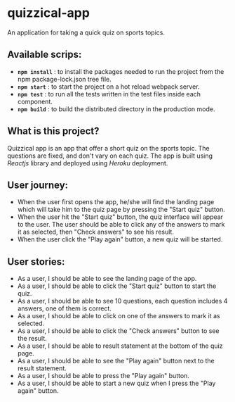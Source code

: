 # quizzical-app
An application for taking a quick quiz on sports topics.

## Available scrips:

- **`npm install`** : to install the packages needed to run the project from the npm package-lock.json tree file.
- **`npm start`** : to start the project on a hot reload webpack server.
- **`npm test`** : to run all the tests written in the test files inside each component.
- **`npm build`** : to build the distributed directory in the production mode.

## What is this project?
Quizzical app is an app that offer a short quiz on the sports topic. The questions are fixed, and don't vary on each quiz. 
The app is built using *Reactjs* library and deployed using *Heroku* deployment.

## User journey:
- When the user first opens the app, he/she will find the landing page which will take him to the quiz page by pressing the "Start quiz" button.
- When the user hit the "Start quiz" button, the quiz interface will appear to the user. The user should be able to click any of the answers to mark it as selected, then "Check answers" to see his result.
- When the user click the "Play again" button, a new quiz will be started.

## User stories: 
- As a user, I should be able to see the landing page of the app.
- As a user, I should be able to click the "Start quiz" button to start the quiz.
- As a user, I should be able to see 10 questions, each question includes 4 answers, one of them is correct.
- As a user, I should be able to click on one of the answers to mark it as selected.
- As a user, I should be able to click the "Check answers" button to see the result.
- As a user, I should be able to result statement at the bottom of the quiz page.
- As a user, I should be able to see the "Play again" button next to the result statement.
- As a user, I should be able to press the "Play again" button.
- As a user, I should be able to start a new quiz when I press the "Play again" button.